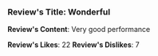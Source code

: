 ### Review's Title: Wonderful

**Review's Content**:
Very good performance

**Review's Likes**: 22
**Review's Dislikes**: 7
